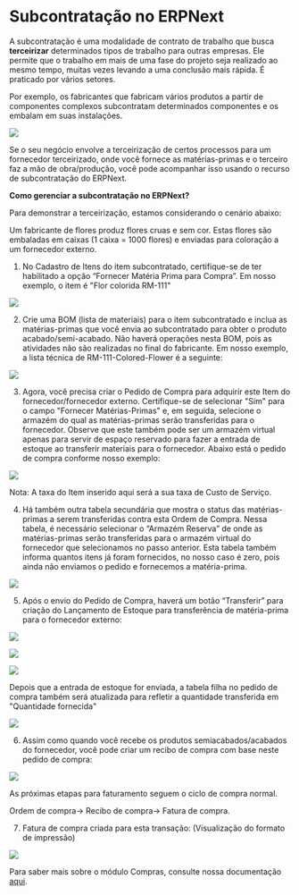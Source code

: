 # Subcontratação no ERPNext



A subcontratação é uma modalidade de contrato de trabalho que busca **terceirizar** determinados tipos de trabalho para outras empresas. Ele permite que o trabalho em mais de uma fase do projeto seja realizado ao mesmo tempo, muitas vezes levando a uma conclusão mais rápida. É praticado por vários setores.

  


Por exemplo, os fabricantes que fabricam vários produtos a partir de componentes complexos subcontratam determinados componentes e os embalam em suas instalações.  


![](/files/Uqloysk.png)

  
Se o seu negócio envolve a terceirização de certos processos para um fornecedor terceirizado, onde você fornece as matérias-primas e o terceiro faz a mão de obra/produção, você pode acompanhar isso usando o recurso de subcontratação do ERPNext.  


**Como gerenciar a subcontratação no ERPNext?**

  


Para demonstrar a terceirização, estamos considerando o cenário abaixo:

Um fabricante de flores produz flores cruas e sem cor. Estas flores são embaladas em caixas (1 caixa = 1000 flores) e enviadas para coloração a um fornecedor externo.

  


1. No Cadastro de Itens do item subcontratado, certifique-se de ter habilitado a opção “Fornecer Matéria Prima para Compra”. Em nosso exemplo, o item é "Flor colorida RM-111"

  


![](/files/Dizzv7h.png)

  


2. Crie uma BOM (lista de materiais) para o item subcontratado e inclua as matérias-primas que você envia ao subcontratado para obter o produto acabado/semi-acabado. Não haverá operações nesta BOM, pois as atividades não são realizadas no final do fabricante. Em nosso exemplo, a lista técnica de RM-111-Colored-Flower é a seguinte:

  


![](/files/0r4KFFG.png) 

  


3. Agora, você precisa criar o Pedido de Compra para adquirir este Item do fornecedor/fornecedor externo. Certifique-se de selecionar "Sim" para o campo "Fornecer Matérias-Primas" e, em seguida, selecione o armazém do qual as matérias-primas serão transferidas para o fornecedor. Observe que este também pode ser um armazém virtual apenas para servir de espaço reservado para fazer a entrada de estoque ao transferir materiais para o fornecedor. Abaixo está o pedido de compra conforme nosso exemplo:

  


![](/files/NoFO0T4.png)

  


Nota: A taxa do Item inserido aqui será a sua taxa de Custo de Serviço.

  


4. Há também outra tabela secundária que mostra o status das matérias-primas a serem transferidas contra esta Ordem de Compra. Nessa tabela, é necessário selecionar o “Armazém Reserva” de onde as matérias-primas serão transferidas para o armazém virtual do fornecedor que selecionamos no passo anterior. Esta tabela também informa quantos itens já foram fornecidos, no nosso caso é zero, pois ainda não enviamos o pedido e fornecemos a matéria-prima.

  


![](/files/5gxQbu3.png)

  


5. Após o envio do Pedido de Compra, haverá um botão “Transferir” para criação do Lançamento de Estoque para transferência de matéria-prima para o fornecedor externo:

  


![](/files/SYPIUEq.png)

  


![](/files/aJ3pBPd.png)

  


![](/files/rQcvSYZ.png)

Depois que a entrada de estoque for enviada, a tabela filha no pedido de compra também será atualizada para refletir a quantidade transferida em "Quantidade fornecida"

  


![](/files/srrSyG5.png)

  


6. Assim como quando você recebe os produtos semiacabados/acabados do fornecedor, você pode criar um recibo de compra com base neste pedido de compra:

  


![](/files/xbWLQp2.png)

  


  


As próximas etapas para faturamento seguem o ciclo de compra normal.

Ordem de compra-> Recibo de compra-> Fatura de compra.

  


7. Fatura de compra criada para esta transação: (Visualização do formato de impressão)

  


![](/files/2b1Rvbr.png)

  


  


Para saber mais sobre o módulo Compras, consulte nossa documentação [aqui](https://erpnext.com/docs/usuário/manual/en/compra).









